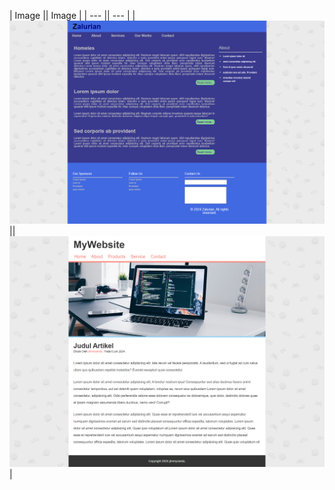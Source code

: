 | Image || Image |
| --- || --- |
| [<img src="img/Zalurian.png" alt="" width="600px">](Zalurian) || [<img src="img/mywebsite.png" alt="" width="600px">](Zalurian) |
